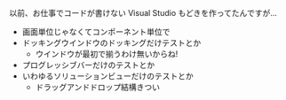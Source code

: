 以前、お仕事でコードが書けない Visual Studio もどきを作ってたんですが...

* 画面単位じゃなくてコンポーネント単位で
* ドッキングウインドウのドッキングだけテストとか
  - ウインドウが最初で揃うわけ無いからね!
* プログレッシブバーだけのテストとか
* いわゆるソリューションビューだけのテストとか
  - ドラッグアンドドロップ結構きつい
